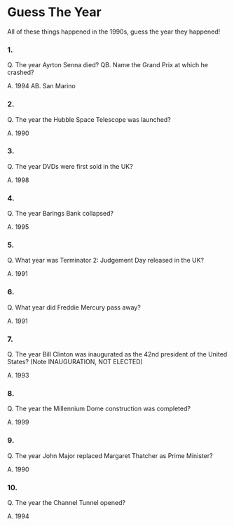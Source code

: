 # Guess The Year

All of these things happened in the 1990s, guess the year they happened!

### 1. 
Q. The year Ayrton Senna died?
QB. Name the Grand Prix at which he crashed?

A. 1994
AB. San Marino


### 2.
Q. The year the Hubble Space Telescope was launched?

A. 1990


### 3. 
Q. The year DVDs were first sold in the UK?

A. 1998


### 4. 
Q. The year Barings Bank collapsed?

A. 1995


### 5. 
Q. What year was Terminator 2: Judgement Day released in the UK?

A. 1991


### 6. 
Q. What year did Freddie Mercury pass away?

A. 1991


### 7. 
Q. The year Bill Clinton was inaugurated as the 42nd president of the United States? (Note INAUGURATION, NOT ELECTED)

A. 1993


### 8. 
Q. The year the Millennium Dome construction was completed?

A. 1999


### 9.
Q. The year John Major replaced Margaret Thatcher as Prime Minister?

A. 1990


### 10.
Q. The year the Channel Tunnel opened?

A. 1994
